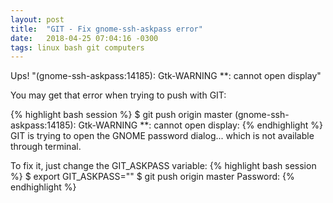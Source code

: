 ```yaml
---
layout: post
title:  "GIT - Fix gnome-ssh-askpass error"
date:   2018-04-25 07:04:16 -0300
tags: linux bash git computers
---
```


Ups! "(gnome-ssh-askpass:14185): Gtk-WARNING **: cannot open display"

You may get that error when trying to push with GIT:

{% highlight bash session %}
$ git push origin master
(gnome-ssh-askpass:14185): Gtk-WARNING **: cannot open display:
{% endhighlight %}
GIT is trying to open the GNOME password dialog... which is not available through terminal.

To fix it, just change the GIT_ASKPASS variable:
{% highlight bash session %}
$ export GIT_ASKPASS=""
$ git push origin master
Password:
{% endhighlight %}

